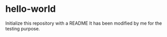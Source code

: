 # hello-world
Initialize this repository with a README
It has been modified by me for the testing purpose.
